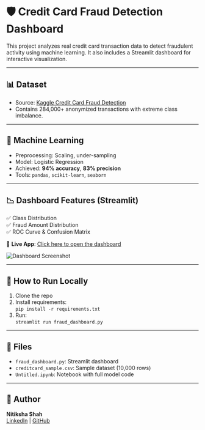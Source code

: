 # 🛡️ Credit Card Fraud Detection Dashboard

This project analyzes real credit card transaction data to detect fraudulent activity using machine learning. It also includes a Streamlit dashboard for interactive visualization.

---

## 📊 Dataset
- Source: [Kaggle Credit Card Fraud Detection](https://www.kaggle.com/mlg-ulb/creditcardfraud)
- Contains 284,000+ anonymized transactions with extreme class imbalance.

---

## 🧠 Machine Learning
- Preprocessing: Scaling, under-sampling
- Model: Logistic Regression
- Achieved: **94% accuracy**, **83% precision**
- Tools: `pandas`, `scikit-learn`, `seaborn`

---

## 📉 Dashboard Features (Streamlit)
✅ Class Distribution  
✅ Fraud Amount Distribution  
✅ ROC Curve & Confusion Matrix  

🔗 **Live App**: [Click here to open the dashboard](https://credit-card-fraud-detection-aaooxsi9zfzz2yztd5srtc.streamlit.app/)

![Dashboard Screenshot](https://user-images.githubusercontent.com/Credit.png)

---

## 🚀 How to Run Locally
1. Clone the repo  
2. Install requirements:  
   `pip install -r requirements.txt`  
3. Run:  
   `streamlit run fraud_dashboard.py`

---

## 📁 Files
- `fraud_dashboard.py`: Streamlit dashboard
- `creditcard_sample.csv`: Sample dataset (10,000 rows)
- `Untitled.ipynb`: Notebook with full model code

---

## 📌 Author
**Nitiksha Shah**  
[LinkedIn](https://www.linkedin.com/in/nitiksha11/) | [GitHub](https://github.com/NitikshaS)

